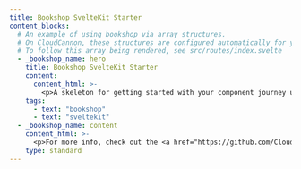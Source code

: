 ```yaml
---
title: Bookshop SvelteKit Starter
content_blocks:
  # An example of using bookshop via array structures.
  # On CloudCannon, these structures are configured automatically for you.
  # To follow this array being rendered, see src/routes/index.svelte
  - _bookshop_name: hero
    title: Bookshop SvelteKit Starter
    content:
      content_html: >-
        <p>A skeleton for getting started with your component journey using Bookshop and SvelteKit.</p>
    tags:
      - text: "bookshop"
      - text: "sveltekit"
  - _bookshop_name: content
    content_html: >-
      <p>For more info, check out the <a href="https://github.com/CloudCannon/sveltekit-bookshop-starter#readme" target="_blank">readme</a></p>
    type: standard
---
```

